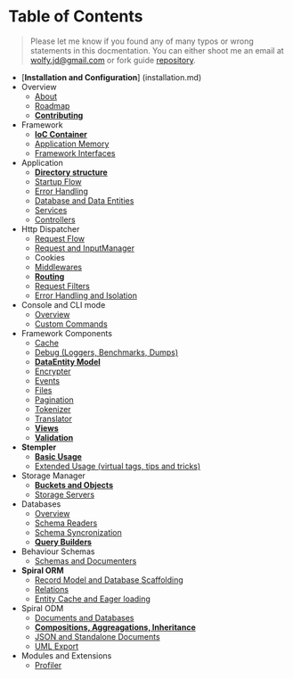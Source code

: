 # Table of Contents
> Please let me know if you found any of many typos or wrong statements in this docmentation. You can either shoot me an email at wolfy.jd@gmail.com or fork guide [repository](https://github.com/spiral/guide).

* [**Installation and Configuration**] (installation.md)
* Overview
    * [About](overview/about.md)
    * [Roadmap](overview/roadmap.md) 
    * [**Contributing**](overview/contributing.md)
* Framework
    * [**IoC Container**](framework/container.md)
    * [Application Memory](framework/memory.md)
    * [Framework Interfaces](framework/interfaces.md)
* Application
    * [**Directory structure**](application/directories.md)
    * [Startup Flow](application/startup.md)
    * [Error Handling](application/errors.md)
    * [Database and Data Entities](application/entities.md)
    * [Services](application/services.md)
    * [Controllers](application/controllers.md)
* Http Dispatcher
    * [Request Flow](http/flow.md)
    * [Request and InputManager](http/input.md)
    * Cookies
    * [Middlewares](http/middlewares.md)
    * [**Routing**](http/routing.md)
    * [Request Filters](http/filters.md)
    * [Error Handling and Isolation](http/errors.md)
* Console and CLI mode
    * [Overview](console/commands.md)
    * [Custom Commands](console/scaffolding.md)
* Framework Components
    * [Cache](components/cache.md)
    * [Debug (Loggers, Benchmarks, Dumps)](components/debug.md)
    * [**DataEntity Model**](components/entity.md)
    * [Encrypter](components/encrypter.md)
    * [Events](components/events.md)
    * [Files](components/files.md)
    * [Pagination](components/pagination.md)
    * [Tokenizer](components/tokenizer.md)
    * [Translator](components/translator.md)
    * [**Views**](components/views.md)
    * [**Validation**](components/validation.md)
* **Stempler**
    * [**Basic Usage**](stempler/basics.md)
    * [Extended Usage (virtual tags, tips and tricks)](stempler/expert.md)
* Storage Manager
    * [**Buckets and Objects**](storage/overview.md)
    * [Storage Servers](storage/servers.md)
* Databases
    * [Overview](database/overview.md)
    * [Schema Readers](database/reading.md)
    * [Schema Syncronization](database/syncing.md)
    * [**Query Builders**](database/builders.md)
* Behaviour Schemas
    * [Schemas and Documenters](schemas.md)
* **Spiral ORM**
    * [Record Model and Database Scaffolding](orm/basics.md)
    * [Relations](orm/relations.md)
    * [Entity Cache and Eager loading](orm/loading.md)
* Spiral ODM
    * [Documents and Databases](odm/basics.md)
    * [**Compositions, Aggreagations, Inheritance**](odm/oop.md)
    * [JSON and Standalone Documents](odm/standalone.md)
    * [UML Export](odm/uml.md)
* Modules and Extensions
    * [Profiler](modules/profiler.md)
